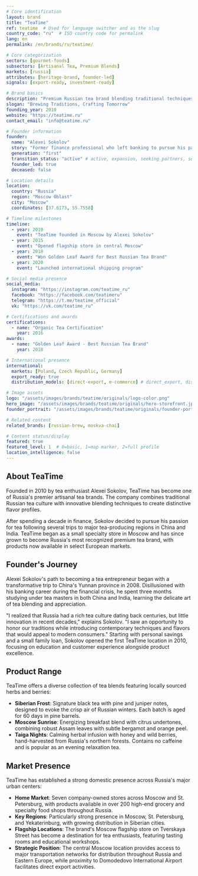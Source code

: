 ```yaml
---
# Core identification
layout: brand
title: "TeaTime"
ref: teatime  # Used for language switcher and as the slug
country_code: "ru"  # ISO country code for permalink
lang: en
permalink: /en/brands/ru/teatime/

# Core categorization
sectors: [gourmet-foods]
subsectors: [Artisanal Tea, Premium Blends]
markets: [russia]
attributes: [heritage-brand, founder-led]
signals: [export-ready, investment-ready]

# Brand basics
description: "Premium Russian tea brand blending traditional techniques with modern flavors."
slogan: "Brewing Traditions, Crafting Tomorrow"
founding_year: 2010
website: "https://teatime.ru"
contact_email: "info@teatime.ru"

# Founder information
founder:
  name: "Alexei Sokolov"
  story: "Former finance professional who left banking to pursue his passion for tea after studying traditional blending techniques in China and India."
  generation: "first"
  transition_status: "active" # active, expansion, seeking_partners, succession
  founder_led: true
  deceased: false

# Location details
location:
  country: "Russia"
  region: "Moscow Oblast"
  city: "Moscow"
  coordinates: [37.6173, 55.7558]

# Timeline milestones
timeline:
  - year: 2010
    event: "TeaTime founded in Moscow by Alexei Sokolov"
  - year: 2015
    event: "Opened flagship store in central Moscow"
  - year: 2018
    event: "Won Golden Leaf Award for Best Russian Tea Brand"
  - year: 2020
    event: "Launched international shipping program"

# Social media presence
social_media:
  instagram: "https://instagram.com/teatime_ru"
  facebook: "https://facebook.com/teatimeru"
  telegram: "https://t.me/teatime_official"
  vk: "https://vk.com/teatime_ru"

# Certifications and awards
certifications:
  - name: "Organic Tea Certification"
    year: 2016
awards:
  - name: "Golden Leaf Award - Best Russian Tea Brand"
    year: 2018

# International presence
international:
  markets: [Poland, Czech Republic, Germany]
  export_ready: true
  distribution_models: [direct-export, e-commerce] # direct_export, distributors, e_commerce, franchise, joint_venture

# Image assets
logo: "/assets/images/brands/teatime/originals/logo-color.png"
hero_image: "/assets/images/brands/teatime/originals/hero-storefront.jpg"
founder_portrait: "/assets/images/brands/teatime/originals/founder-portrait.jpg"

# Related content
related_brands: [russian-brew, moskva-chai]

# Content status/display
featured: true
featured_level: 1  # 0=basic, 1=map marker, 2=full profile
location_intelligence: false
---
```


## About TeaTime

Founded in 2010 by tea enthusiast Alexei Sokolov, TeaTime has become one of Russia's premier artisanal tea brands. The company combines traditional Russian tea culture with innovative blending techniques to create distinctive flavor profiles.

After spending a decade in finance, Sokolov decided to pursue his passion for tea following several trips to major tea-producing regions in China and India. TeaTime began as a small specialty store in Moscow and has since grown to become Russia's most recognized premium tea brand, with products now available in select European markets.

## Founder's Journey

Alexei Sokolov's path to becoming a tea entrepreneur began with a transformative trip to China's Yunnan province in 2008. Disillusioned with his banking career during the financial crisis, he spent three months studying under tea masters in both China and India, learning the delicate art of tea blending and appreciation.

"I realized that Russia had a rich tea culture dating back centuries, but little innovation in recent decades," explains Sokolov. "I saw an opportunity to honor our traditions while introducing contemporary techniques and flavors that would appeal to modern consumers." Starting with personal savings and a small family loan, Sokolov opened the first TeaTime location in 2010, focusing on education and customer experience alongside product excellence.

## Product Range

TeaTime offers a diverse collection of tea blends featuring locally sourced herbs and berries:

- **Siberian Frost**: Signature black tea with pine and juniper notes, designed to evoke the crisp air of Russian winters. Each batch is aged for 60 days in pine barrels.
- **Moscow Sunrise**: Energizing breakfast blend with citrus undertones, combining robust Assam leaves with subtle bergamot and orange peel.
- **Taiga Nights**: Calming herbal infusion with honey and wild berries, hand-harvested from Russia's northern forests. Contains no caffeine and is popular as an evening relaxation tea.

## Market Presence

TeaTime has established a strong domestic presence across Russia's major urban centers:

- **Home Market**: Seven company-owned stores across Moscow and St. Petersburg, with products available in over 200 high-end grocery and specialty food shops throughout Russia.
- **Key Regions**: Particularly strong presence in Moscow, St. Petersburg, and Yekaterinburg, with growing distribution in Siberian cities.
- **Flagship Locations**: The brand's Moscow flagship store on Tverskaya Street has become a destination for tea enthusiasts, featuring tasting rooms and educational workshops.
- **Strategic Position**: The central Moscow location provides access to major transportation networks for distribution throughout Russia and Eastern Europe, while proximity to Domodedovo International Airport facilitates direct export activities.
